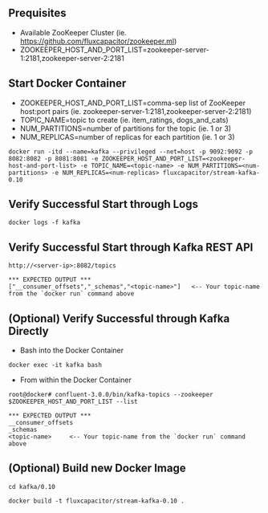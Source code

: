 ## Prequisites
* Available ZooKeeper Cluster (ie. https://github.com/fluxcapacitor/zookeeper.ml)
* ZOOKEEPER_HOST_AND_PORT_LIST=zookeeper-server-1:2181,zookeeper-server-2:2181

## Start Docker Container
* ZOOKEEPER_HOST_AND_PORT_LIST=comma-sep list of ZooKeeper host:port pairs 
(ie. zookeeper-server-1:2181,zookeeper-server-2:2181)
* TOPIC_NAME=topic to create (ie. item_ratings, dogs_and_cats)
* NUM_PARTITIONS=number of partitions for the topic (ie. 1 or 3) 
* NUM_REPLICAS=number of replicas for each partition (ie. 1 or 3) 
```
docker run -itd --name=kafka --privileged --net=host -p 9092:9092 -p 8082:8082 -p 8081:8081 -e ZOOKEEPER_HOST_AND_PORT_LIST=<zookeeper-host-and-port-list> -e TOPIC_NAME=<topic-name> -e NUM_PARTITIONS=<num-partitions> -e NUM_REPLICAS=<num-replicas> fluxcapacitor/stream-kafka-0.10
```

## Verify Successful Start through Logs
```
docker logs -f kafka
```

## Verify Successful Start through Kafka REST API
```
http://<server-ip>:8082/topics

*** EXPECTED OUTPUT ***
["__consumer_offsets","_schemas","<topic-name>"]   <-- Your topic-name from the `docker run` command above
```
## (Optional) Verify Successful through Kafka Directly
* Bash into the Docker Container 
```
docker exec -it kafka bash
```
* From within the Docker Container
```
root@docker# confluent-3.0.0/bin/kafka-topics --zookeeper $ZOOKEEPER_HOST_AND_PORT_LIST --list

*** EXPECTED OUTPUT ***
__consumer_offsets
_schemas
<topic-name>     <-- Your topic-name from the `docker run` command above
```

## (Optional) Build new Docker Image
```
cd kafka/0.10

docker build -t fluxcapacitor/stream-kafka-0.10 .
```
